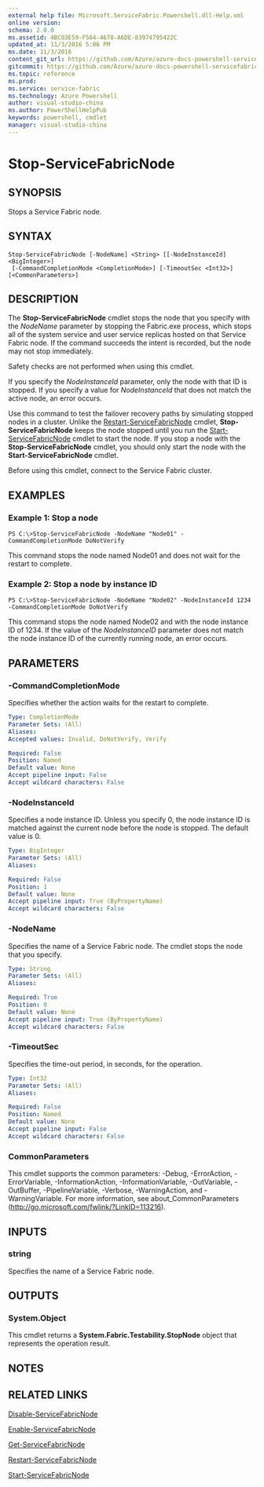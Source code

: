```yaml
---
external help file: Microsoft.ServiceFabric.Powershell.dll-Help.xml
online version:
schema: 2.0.0
ms.assetid: 4BC03E59-F564-4678-A6DE-83974795422C
updated_at: 11/3/2016 5:06 PM
ms.date: 11/3/2016
content_git_url: https://github.com/Azure/azure-docs-powershell-servicefabric/blob/live/Service-Fabric-cmdlets/ServiceFabric/vlatest/Stop-ServiceFabricNode.md
gitcommit: https://github.com/Azure/azure-docs-powershell-servicefabric/blob/79292df3c325e2a04987a559a1141637740ddd4c/Service-Fabric-cmdlets/ServiceFabric/vlatest/Stop-ServiceFabricNode.md
ms.topic: reference
ms.prod: 
ms.service: service-fabric
ms.technology: Azure Powershell
author: visual-studio-china
ms.author: PowerShellHelpPub
keywords: powershell, cmdlet
manager: visual-studio-china
---
```


# Stop-ServiceFabricNode

## SYNOPSIS
Stops a Service Fabric node.

## SYNTAX

```
Stop-ServiceFabricNode [-NodeName] <String> [[-NodeInstanceId] <BigInteger>]
 [-CommandCompletionMode <CompletionMode>] [-TimeoutSec <Int32>] [<CommonParameters>]
```

## DESCRIPTION
The **Stop-ServiceFabricNode** cmdlet stops the node that you specify with the *NodeName* parameter by stopping the Fabric.exe process, which stops all of the system service and user service replicas hosted on that Service Fabric node.
If the command succeeds the intent is recorded, but the node may not stop immediately.

Safety checks are not performed when using this cmdlet.

If you specify the *NodeInstanceId* parameter, only the node with that ID is stopped.
If you specify a value for *NodeInstanceId* that does not match the active node, an error occurs.

Use this command to test the failover recovery paths by simulating stopped nodes in a cluster.
Unlike the [Restart-ServiceFabricNode](./Restart-ServiceFabricNode.md) cmdlet, **Stop-ServiceFabricNode** keeps the node stopped until you run the [Start-ServiceFabricNode](./Start-ServiceFabricNode.md) cmdlet to start the node.
If you stop a node with the **Stop-ServiceFabricNode** cmdlet, you should only start the node with the **Start-ServiceFabricNode** cmdlet.

Before using this cmdlet, connect to the Service Fabric cluster.

## EXAMPLES

### Example 1: Stop a node
```
PS C:\>Stop-ServiceFabricNode -NodeName "Node01" -CommandCompletionMode DoNotVerify
```

This command stops the node named Node01 and does not wait for the restart to complete.

### Example 2: Stop a node by instance ID
```
PS C:\>Stop-ServiceFabricNode -NodeName "Node02" -NodeInstanceId 1234 -CommandCompletionMode DoNotVerify
```

This command stops the node named Node02 and with the node instance ID of 1234.
If the value of the *NodeInstanceID* parameter does not match the node instance ID of the currently running node, an error occurs.

## PARAMETERS

### -CommandCompletionMode
Specifies whether the action waits for the restart to complete.

```yaml
Type: CompletionMode
Parameter Sets: (All)
Aliases:
Accepted values: Invalid, DoNotVerify, Verify

Required: False
Position: Named
Default value: None
Accept pipeline input: False
Accept wildcard characters: False
```

### -NodeInstanceId
Specifies a node instance ID.
Unless you specify 0, the node instance ID is matched against the current node before the node is stopped.
The default value is 0.

```yaml
Type: BigInteger
Parameter Sets: (All)
Aliases:

Required: False
Position: 1
Default value: None
Accept pipeline input: True (ByPropertyName)
Accept wildcard characters: False
```

### -NodeName
Specifies the name of a Service Fabric node.
The cmdlet stops the node that you specify.

```yaml
Type: String
Parameter Sets: (All)
Aliases:

Required: True
Position: 0
Default value: None
Accept pipeline input: True (ByPropertyName)
Accept wildcard characters: False
```

### -TimeoutSec
Specifies the time-out period, in seconds, for the operation.

```yaml
Type: Int32
Parameter Sets: (All)
Aliases:

Required: False
Position: Named
Default value: None
Accept pipeline input: False
Accept wildcard characters: False
```

### CommonParameters
This cmdlet supports the common parameters: -Debug, -ErrorAction, -ErrorVariable, -InformationAction, -InformationVariable, -OutVariable, -OutBuffer, -PipelineVariable, -Verbose, -WarningAction, and -WarningVariable. For more information, see about_CommonParameters (http://go.microsoft.com/fwlink/?LinkID=113216).

## INPUTS

### string
Specifies the name of a Service Fabric node.

## OUTPUTS

### System.Object
This cmdlet returns a **System.Fabric.Testability.StopNode** object that represents the operation result.

## NOTES

## RELATED LINKS

[Disable-ServiceFabricNode](xref:ServiceFabric/vlatest/Disable-ServiceFabricNode.md)

[Enable-ServiceFabricNode](xref:ServiceFabric/vlatest/Enable-ServiceFabricNode.md)

[Get-ServiceFabricNode](xref:ServiceFabric/vlatest/Get-ServiceFabricNode.md)

[Restart-ServiceFabricNode](xref:ServiceFabric/vlatest/Restart-ServiceFabricNode.md)

[Start-ServiceFabricNode](xref:ServiceFabric/vlatest/Start-ServiceFabricNode.md)
